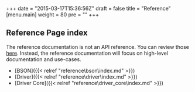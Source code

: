 +++
date = "2015-03-17T15:36:56Z"
draft = false
title = "Reference"
[menu.main]
  weight = 80
  pre = "<i class='fa fa-book'></i>"
+++

## Reference Page index

The reference documentation is not an API reference. You can review those [here](http://api.mongodb.org/csharp/2.0.0/). Instead, the reference documentation will focus on high-level documentation and use-cases.

- [BSON]({{< relref "reference\bson\index.md" >}})
- [Driver]({{< relref "reference\driver\index.md" >}})
- [Driver Core]({{< relref "reference\driver_core\index.md" >}})